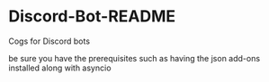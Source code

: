 # Discord-Bot-README
Cogs for Discord bots

be sure you have the prerequisites
such as having the json add-ons installed along with asyncio
